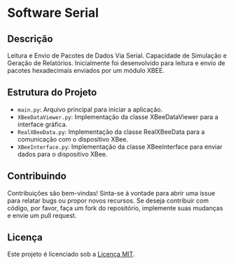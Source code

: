 # Software Serial

## Descrição

Leitura e Envio de Pacotes de Dados Via Serial. Capacidade de Simulação e Geração de Relatórios. Inicialmente foi desenvolvido para leitura e envio de pacotes hexadecimais enviados por um módulo XBEE.

## Estrutura do Projeto

- `main.py`: Arquivo principal para iniciar a aplicação.
- `XBeeDataViewer.py`: Implementação da classe XBeeDataViewer para a interface gráfica.
- `RealXBeeData.py`: Implementação da classe RealXBeeData para a comunicação com o dispositivo XBee.
- `XBeeInterface.py`: Implementação da classe XBeeInterface para enviar dados para o dispositivo XBee.

## Contribuindo

Contribuições são bem-vindas! Sinta-se à vontade para abrir uma issue para relatar bugs ou propor novos recursos. Se deseja contribuir com código, por favor, faça um fork do repositório, implemente suas mudanças e envie um pull request.

## Licença

Este projeto é licenciado sob a [Licença MIT](LICENSE).
